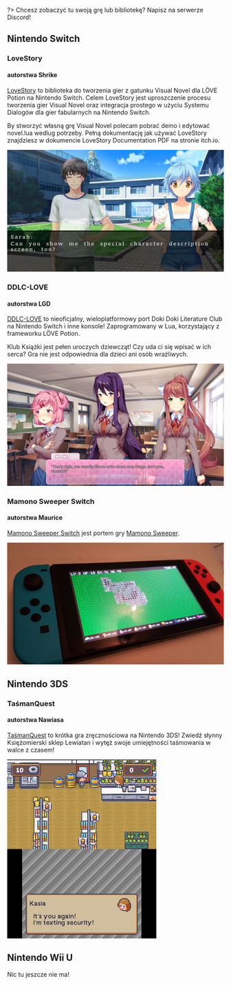 ?> Chcesz zobaczyć tu swoją grę lub bibliotekę? Napisz na serwerze Discord!

## Nintendo Switch

### LoveStory

#### autorstwa **Shrike**

[LoveStory](https://shrikey.itch.io/lovestory) to biblioteka do tworzenia gier z gatunku Visual Novel dla LÖVE Potion na Nintendo Switch. Celem LoveStory jest uproszczenie procesu tworzenia gier Visual Novel oraz integracja prostego w użyciu Systemu Dialogów dla gier fabularnych na Nintendo Switch.

By stworzyć własną grę Visual Novel polecam pobrać demo i edytować novel.lua wedlug potrzeby. Pełną dokumentację jak używać LoveStory znajdziesz w dokumencie LoveStory Documentation PDF na stronie itch.io.

![](../../showcase/lovestory.png)

### DDLC-LOVE

#### autorstwa **LGD**

[DDLC-LOVE](https://github.com/LukeZGD/DDLC-LOVE) to nieoficjalny, wieloplatformowy port Doki Doki Literature Club na Nintendo Switch i inne konsole! Zaprogramowany w Lua, korzystający z frameworku LÖVE Potion.

Klub Książki jest pełen uroczych dziewcząt! Czy uda ci się wpisać w ich serca? Gra nie jest odpowiednia dla dzieci ani osób wrażliwych.

![](../../showcase/ddlc-love.png)

### Mamono Sweeper Switch

#### autorstwa Maurice

[Mamono Sweeper Switch](https://github.com/Stabyourself/mamono-sweeper-switch) jest portem gry [Mamono Sweeper](http://www.hojamaka.com/game/mamono_sweeper_h/html5/en.html).

![](../../showcase/mamono-sweeper-switch.png)

## Nintendo 3DS

### TaśmanQuest

#### autorstwa Nawiasa

[TaśmanQuest](https://nawias.itch.io/tasmanquest) to krótka gra zręcznościowa na Nintendo 3DS! Zwiedź słynny Księżomierski sklep Lewiatan i wytęż swoje umiejętności taśmowania w walce z czasem!

![](../../showcase/tasmanquest.png)

## Nintendo Wii U

Nic tu jeszcze nie ma!
